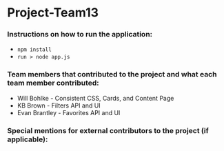 # Project-Team13
 
### Instructions on how to run the application:
- `npm install`
- `run > node app.js`

### Team members that contributed to the project and what each team member contributed:
- Will Bohlke - Consistent CSS, Cards, and Content Page
- KB Brown - Filters API and UI
- Evan Brantley - Favorites API and UI

### Special mentions for external contributors to the project (if applicable):

